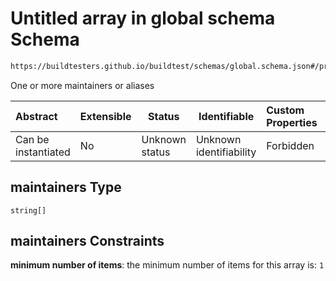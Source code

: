 # Untitled array in global schema Schema

```txt
https://buildtesters.github.io/buildtest/schemas/global.schema.json#/properties/maintainers
```

One or more maintainers or aliases


| Abstract            | Extensible | Status         | Identifiable            | Custom Properties | Additional Properties | Access Restrictions | Defined In                                                               |
| :------------------ | ---------- | -------------- | ----------------------- | :---------------- | --------------------- | ------------------- | ------------------------------------------------------------------------ |
| Can be instantiated | No         | Unknown status | Unknown identifiability | Forbidden         | Allowed               | none                | [global.schema.json\*](../out/global.schema.json "open original schema") |

## maintainers Type

`string[]`

## maintainers Constraints

**minimum number of items**: the minimum number of items for this array is: `1`
